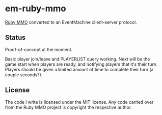 # em-ruby-mmo

[Ruby MMO][1] converted to an EventMachine client-server protocol.

## Status

Proof-of-concept at the moment.

Basic player join/leave and PLAYERLIST query working. Next will be
the game start when players are ready, and notifying players that it's
their turn.  Players should be given a limited amount of time to
complete their turn (a couple seconds?).

## License

The code I write is licensed under the MIT license. Any code carried over
from the Ruby MMO project is copyright the respective author.

[1]: https://github.com/reedlaw/ruby-mmo
